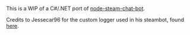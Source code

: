 This is a WIP of a C#/.NET port of [node-steam-chat-bot](https://github.com/efreak/node-steam-chat-bot).

Credits to Jessecar96 for the custom logger used in his steambot, found [here](https://github.com/jessecar96/steambot).
